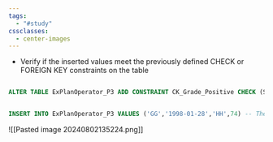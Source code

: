 ```yaml
---
tags:
  - "#study"
cssclasses:
  - center-images
---
```

- Verify if the inserted values meet the previously defined CHECK or FOREIGN KEY constraints on the table

```sql

ALTER TABLE ExPlanOperator_P3 ADD CONSTRAINT CK_Grade_Positive CHECK (STD_Grade >0) -- Add a constraint


INSERT INTO ExPlanOperator_P3 VALUES ('GG','1998-01-28','HH',74) -- The query meets the constraint
```

![[Pasted image 20240802135224.png]]